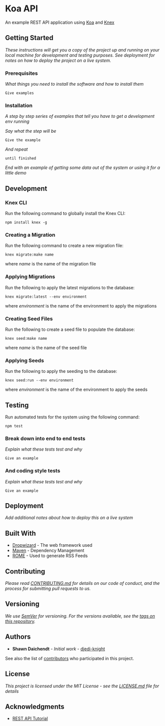 # Koa API

An example REST API application using [Koa](http://koajs.com/) and [Knex](http://knexjs.org/)

## Getting Started

*These instructions will get you a copy of the project up and running on your local machine for development and testing purposes. See deployment for notes on how to deploy the project on a live system.*

### Prerequisites

*What things you need to install the software and how to install them*

```
Give examples
```

### Installation

*A step by step series of examples that tell you have to get a development env running*

*Say what the step will be*

```
Give the example
```

*And repeat*

```
until finished
```

*End with an example of getting some data out of the system or using it for a little demo*

## Development

### Knex CLI

Run the following command to globally install the Knex CLI:

```
npm install knex -g
```

### Creating a Migration

Run the following command to create a new migration file:

```
knex migrate:make name
```

where *name* is the name of the migration file

### Applying Migrations

Run the following to apply the latest migrations to the database:

```
knex migrate:latest --env environment
```

where *environment* is the name of the environment to apply the migrations

### Creating Seed Files

Run the following to create a seed file to populate the database:

```
knex seed:make name
```

where *name* is the name of the seed file

### Applying Seeds

Run the following to apply the seeding to the database:

```
knex seed:run --env environment
```

where *environment* is the name of the environment to apply the seeds

## Testing

Run automated tests for the system using the following command:

```
npm test
```

### Break down into end to end tests

*Explain what these tests test and why*

```
Give an example
```

### And coding style tests

*Explain what these tests test and why*

```
Give an example
```

## Deployment

*Add additional notes about how to deploy this on a live system*

## Built With

* [Dropwizard](http://www.dropwizard.io/1.0.2/docs/) - The web framework used
* [Maven](https://maven.apache.org/) - Dependency Management
* [ROME](https://rometools.github.io/rome/) - Used to generate RSS Feeds

## Contributing

*Please read [CONTRIBUTING.md](https://gist.github.com/PurpleBooth/b24679402957c63ec426) for details on our code of conduct, and the process for submitting pull requests to us.*

## Versioning

*We use [SemVer](http://semver.org/) for versioning. For the versions available, see the [tags on this repository](https://github.com/your/project/tags).*

## Authors

* **Shawn Daichendt** - *Initial work* - [djedi-knight](https://github.com/djedi-knight)

See also the list of [contributors](https://github.com/your/project/contributors) who participated in this project.

## License

*This project is licensed under the MIT License - see the [LICENSE.md](LICENSE.md) file for details*

## Acknowledgments

* [REST API Tutorial](http://mherman.org/blog/2017/08/23/building-a-restful-api-with-koa-and-postgres/#.WgCBG5OGN-V)
